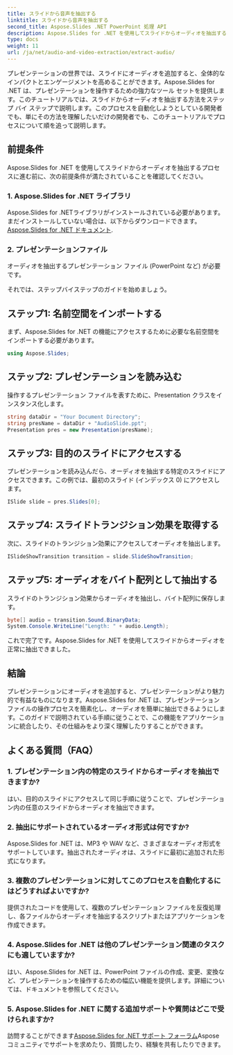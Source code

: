 ```yaml
---
title: スライドから音声を抽出する
linktitle: スライドから音声を抽出する
second_title: Aspose.Slides .NET PowerPoint 処理 API
description: Aspose.Slides for .NET を使用してスライドからオーディオを抽出する方法を学びます。このステップバイステップ ガイドを使用してプレゼンテーションを強化します。
type: docs
weight: 11
url: /ja/net/audio-and-video-extraction/extract-audio/
---
```


プレゼンテーションの世界では、スライドにオーディオを追加すると、全体的なインパクトとエンゲージメントを高めることができます。Aspose.Slides for .NET は、プレゼンテーションを操作するための強力なツール セットを提供します。このチュートリアルでは、スライドからオーディオを抽出する方法をステップ バイ ステップで説明します。このプロセスを自動化しようとしている開発者でも、単にその方法を理解したいだけの開発者でも、このチュートリアルでプロセスについて順を追って説明します。

## 前提条件

Aspose.Slides for .NET を使用してスライドからオーディオを抽出するプロセスに進む前に、次の前提条件が満たされていることを確認してください。

### 1. Aspose.Slides for .NET ライブラリ
Aspose.Slides for .NETライブラリがインストールされている必要があります。まだインストールしていない場合は、以下からダウンロードできます。[Aspose.Slides for .NET ドキュメント](https://reference.aspose.com/slides/net/).

### 2. プレゼンテーションファイル
オーディオを抽出するプレゼンテーション ファイル (PowerPoint など) が必要です。

それでは、ステップバイステップのガイドを始めましょう。

## ステップ1: 名前空間をインポートする

まず、Aspose.Slides for .NET の機能にアクセスするために必要な名前空間をインポートする必要があります。

```csharp
using Aspose.Slides;
```

## ステップ2: プレゼンテーションを読み込む

操作するプレゼンテーション ファイルを表すために、Presentation クラスをインスタンス化します。

```csharp
string dataDir = "Your Document Directory";
string presName = dataDir + "AudioSlide.ppt";
Presentation pres = new Presentation(presName);
```

## ステップ3: 目的のスライドにアクセスする

プレゼンテーションを読み込んだら、オーディオを抽出する特定のスライドにアクセスできます。この例では、最初のスライド (インデックス 0) にアクセスします。

```csharp
ISlide slide = pres.Slides[0];
```

## ステップ4: スライドトランジション効果を取得する

次に、スライドのトランジション効果にアクセスしてオーディオを抽出します。

```csharp
ISlideShowTransition transition = slide.SlideShowTransition;
```

## ステップ5: オーディオをバイト配列として抽出する

スライドのトランジション効果からオーディオを抽出し、バイト配列に保存します。

```csharp
byte[] audio = transition.Sound.BinaryData;
System.Console.WriteLine("Length: " + audio.Length);
```

これで完了です。Aspose.Slides for .NET を使用してスライドからオーディオを正常に抽出できました。

## 結論

プレゼンテーションにオーディオを追加すると、プレゼンテーションがより魅力的で有益なものになります。Aspose.Slides for .NET は、プレゼンテーション ファイルの操作プロセスを簡素化し、オーディオを簡単に抽出できるようにします。このガイドで説明されている手順に従うことで、この機能をアプリケーションに統合したり、その仕組みをより深く理解したりすることができます。

## よくある質問（FAQ）

### 1. プレゼンテーション内の特定のスライドからオーディオを抽出できますか?
はい、目的のスライドにアクセスして同じ手順に従うことで、プレゼンテーション内の任意のスライドからオーディオを抽出できます。

### 2. 抽出にサポートされているオーディオ形式は何ですか?
Aspose.Slides for .NET は、MP3 や WAV など、さまざまなオーディオ形式をサポートしています。抽出されたオーディオは、スライドに最初に追加された形式になります。

### 3. 複数のプレゼンテーションに対してこのプロセスを自動化するにはどうすればよいですか?
提供されたコードを使用して、複数のプレゼンテーション ファイルを反復処理し、各ファイルからオーディオを抽出するスクリプトまたはアプリケーションを作成できます。

### 4. Aspose.Slides for .NET は他のプレゼンテーション関連のタスクにも適していますか?
はい、Aspose.Slides for .NET は、PowerPoint ファイルの作成、変更、変換など、プレゼンテーションを操作するための幅広い機能を提供します。詳細については、ドキュメントを参照してください。

### 5. Aspose.Slides for .NET に関する追加サポートや質問はどこで受けられますか?
訪問することができます[Aspose.Slides for .NET サポート フォーラム](https://forum.aspose.com/)Aspose コミュニティでサポートを求めたり、質問したり、経験を共有したりできます。